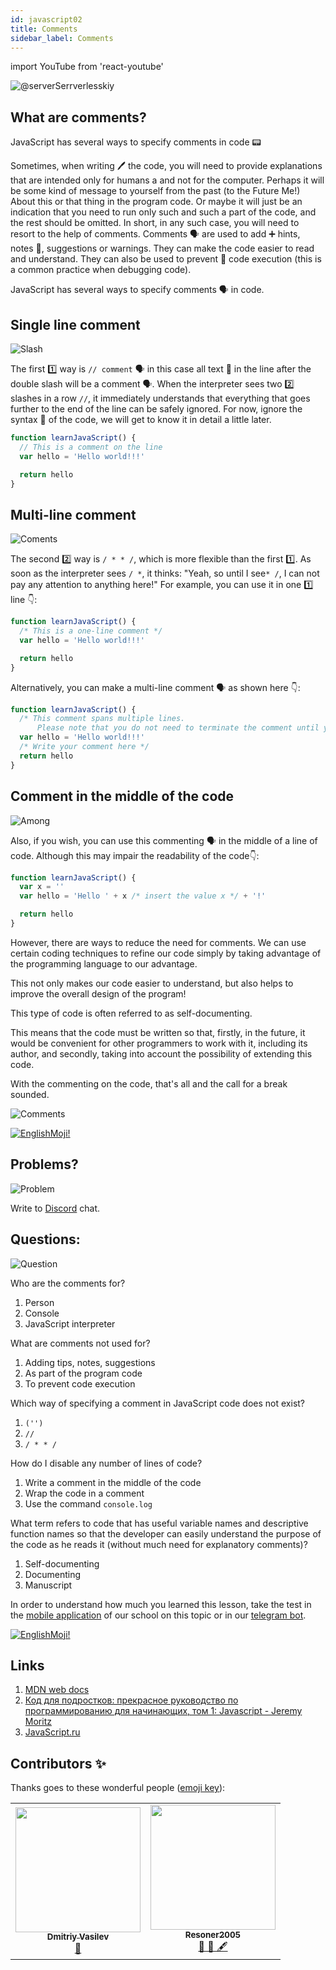 ```yaml
---
id: javascript02
title: Comments
sidebar_label: Comments
---
```


import YouTube from 'react-youtube'

![@serverSerrverlesskiy](/img/javascript/headers/02.jpg)

## What are comments?

JavaScript has several ways to specify comments in code 📟

Sometimes, when writing 🖊️ the code, you will need to provide explanations that are intended only for humans а and not for the computer. Perhaps it will be some kind of message to yourself from the past (to the Future Me!) About this or that thing in the program code. Or maybe it will just be an indication that you need to run only such and such a part of the code, and the rest should be omitted. In short, in any such case, you will need to resort to the help of comments.
Comments 🗣️ are used to add ➕ hints, notes 🔖, suggestions or warnings. They can make the code easier to read and understand. They can also be used to prevent 🛑 code execution (this is a common practice when debugging code).

JavaScript has several ways to specify comments 🗣️ in code.

<!-- ## Video

<YouTube videoId="zCvKMw5QHRw" /> -->

## Single line comment

![Slash](https://media.giphy.com/media/bKXMS0NjXoyaY/giphy.gif)

The first 1️⃣ way is `// comment` 🗣️ in this case all text 📜 in the line after the double slash will be a comment 🗣️. When the interpreter sees two 2️⃣ slashes in a row `//`, it immediately understands that everything that goes further to the end of the line can be safely ignored. For now, ignore the syntax 📖 of the code, we will get to know it in detail a little later.

```jsx live
function learnJavaScript() {
  // This is a comment on the line
  var hello = 'Hello world!!!'

  return hello
}
```

## Multi-line comment

![Coments](https://media.giphy.com/media/UevalSWg5twQeqpc8Q/giphy.gif)

The second 2️⃣ way is `/ * * /`, which is more flexible than the first 1️⃣. As soon as the interpreter sees `/ *`, it thinks: "Yeah, so until I see`* /`, I can not pay any attention to anything here!"
For example, you can use it in one 1️⃣ line 👇:

```jsx live
function learnJavaScript() {
  /* This is a one-line comment */
  var hello = 'Hello world!!!'

  return hello
}
```

Alternatively, you can make a multi-line comment 🗣️ as shown here 👇:

```jsx live
function learnJavaScript() {
  /* This comment spans multiple lines.
      Please note that you do not need to terminate the comment until you have finished */
  var hello = 'Hello world!!!'
  /* Write your comment here */
  return hello
}
```

## Comment in the middle of the code

![Among](https://media.giphy.com/media/fnjIiBNo38IHS/giphy.gif)

Also, if you wish, you can use this commenting 🗣️ in the middle of a line of code. Although this may impair the readability of the code👇:

```jsx live
function learnJavaScript() {
  var x = ''
  var hello = 'Hello ' + x /* insert the value x */ + '!'

  return hello
}
```
However, there are ways to reduce the need for comments. We can use certain coding techniques to refine our code simply by taking advantage of the programming language to our advantage.

This not only makes our code easier to understand, but also helps to improve the overall design of the program!

This type of code is often referred to as self-documenting.

This means that the code must be written so that, firstly, in the future, it would be convenient for other programmers to work with it, including its author, and secondly, taking into account the possibility of extending this code.

With the commenting on the code, that's all and the call for a break sounded.

![Comments](https://media.giphy.com/media/SvuRLwWT0EoeErwPvB/giphy.gif)

 [![EnglishMoji!](/img/logo/englishmoji.png)](https://apps.apple.com/kz/app/englishmoji/id6450254885)

## Problems?

![Problem](https://media.giphy.com/media/xTiTnGeUsWOEwsGoG4/giphy.gif)

Write to [Discord](https://discord.gg/6GDAfXn) chat.

## Questions:

![Question](https://media.giphy.com/media/l0HlRnAWXxn0MhKLK/giphy.gif)

Who are the comments for?

1. Person
2. Console
3. JavaScript interpreter

What are comments not used for?

1. Adding tips, notes, suggestions
2. As part of the program code
3. To prevent code execution

Which way of specifying a comment in JavaScript code does not exist?

1. `('')`
2. `//`
3. `/ * * /`

How do I disable any number of lines of code?

1. Write a comment in the middle of the code
2. Wrap the code in a comment
3. Use the command `console.log`

What term refers to code that has useful variable names and descriptive function names so that the developer can easily understand the purpose of the code as he reads it (without much need for explanatory comments)?
1. Self-documenting
2. Documenting
3. Manuscript

In order to understand how much you learned this lesson, take the test in the [mobile application](http://onelink.to/njhc95) of our school on this topic or in our [telegram bot](https://t.me/javascriptcamp_bot).

 

[![EnglishMoji!](/img/logo/englishmoji.png)](https://apps.apple.com/kz/app/englishmoji/id6450254885)

## Links

1. [MDN web docs](https://developer.mozilla.org/ru/docs/Web/JavaScript/Reference/Lexical_grammar)
2. [Код для подростков: прекрасное руководство по программированию для начинающих, том 1: Javascript - Jeremy Moritz ](https://www.amazon.com/Code-Teens-Beginners-Programming-Javascript-ebook/dp/B07FCTLVPC)
3. [JavaScript.ru](https://learn.javascript.ru/types)

## Contributors ✨

Thanks goes to these wonderful people ([emoji key](https://allcontributors.org/docs/en/emoji-key)):

<table>
  <tr>
    <td align="center"><a href="https://fullstackserverless.github.io/"><img src="https://avatars0.githubusercontent.com/u/6774813?v=4?s=200" width="200px;" alt=""/><br /><sub><b>Dmitriy Vasilev</b></sub></a><br /> <a href="https://github.com/gHashTag/react-native-village/commits?author=gHashTag" title="Documentation">📖</a></td>
    <td align="center"><a href="https://github.com/Resoner2005"><img src="https://avatars1.githubusercontent.com/u/75675814?v=4?s=200" width="200px;" alt=""/><br /><sub><b>Resoner2005</b></sub></a><br /><a href="https://github.com/gHashTag/react-native-village/issues?q=author%3AResoner2005" title="Bug reports">🐛 🎨 🖋</a></td>
  </tr>
  
</table>

